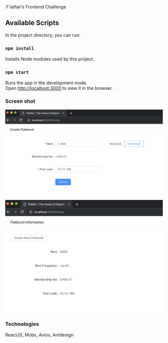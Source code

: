 Ｆlatfair’s Frontend Challenge

## Available Scripts

In the project directory, you can run:

### `npm install`

Installs Node modules used by this project.

### `npm start`

Runs the app in the development mode.<br>
Open [http://localhost:3000](http://localhost:3000) to view it in the browser.

### Screen shot
![image](https://github.com/cms4225/flatbond_codechallenage/blob/master/createFlatbond.png)
![image](https://github.com/cms4225/flatbond_codechallenage/blob/master/infoFlatbond.png)

### Technologies
ReactJS, Mobx, Axios, Antdesign
